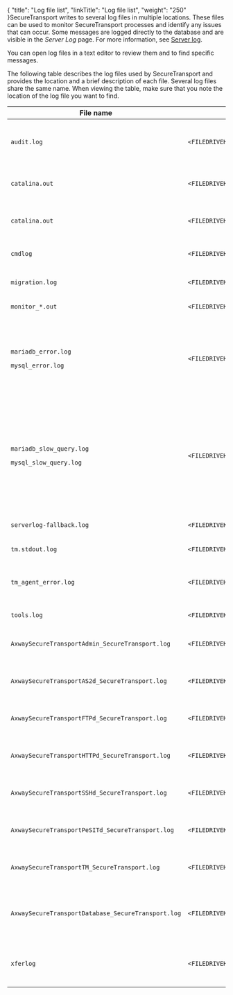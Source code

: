 {
    "title": "Log file list",
    "linkTitle": "Log file list",
    "weight": "250"
}<span class="mc-variable axway_variables.Component_Short_Name variable">SecureTransport</span> writes to several log files in multiple locations. These files can be used to monitor <span class="mc-variable axway_variables.Component_Short_Name variable">SecureTransport</span> processes and identify any issues that can occur. Some messages are logged directly to the database and are visible in the *Server Log* page. For more information, see <a href="../../operations_menu/t_st_serverlog#ServerMenu_1832073003_1052443" class="MCXref xref">Server log</a>.

You can open log files in a text editor to review them and to find specific messages.

The following table describes the log files used by <span class="mc-variable axway_variables.Component_Short_Name variable">SecureTransport</span> and provides the location and a brief description of each file. Several log files share the same name. When viewing the table, make sure that you note the location of the log file you want to find.

<table>
   <thead>
      <tr>
<th class="HeadE-Column1-Header1">File name         </th>
<th class="HeadE-Column1-Header1">Directory         </th>
<th class="HeadD-Column1-Header1">Description         </th>
      </tr>
   </thead>
   <tbody>
      <tr>
         <td><code>audit.log</code>         </td>
         <td><code>&lt;FILEDRIVEHOME&gt;/var/logs/admin</code>         </td>
         <td>Records failed administrator login attempts, embedded database restart from Administrative tool, and database configuration change events for either the embedded or external database.         </td>
      </tr>
      <tr>
         <td><code>catalina.out</code>         </td>
         <td><code>&lt;FILEDRIVEHOME&gt;/tomcat/admin/logs</code>         </td>
         <td>Records unhandled exceptions in Java components in the Administration Tool and information about the servlets, including information about errors.         </td>
      </tr>
      <tr>
         <td><code>catalina.out</code>         </td>
         <td><code>&lt;FILEDRIVEHOME&gt;/tomcat/as2/logs</code>         </td>
         <td>Records AS2 protocol connection unhandled exceptions and information about the servlets, including information about errors.         </td>
      </tr>
      <tr>
         <td><code>cmdlog</code>         </td>
         <td><code>&lt;FILEDRIVEHOME&gt;/var/logs</code>         </td>
         <td>Records FTP commands and arguments that are sent by FTP clients after they connect successfully.         </td>
      </tr>
      <tr>
         <td><code>migration.log</code>         </td>
         <td><code>&lt;FILEDRIVEHOME&gt;/var/logs</code>         </td>
         <td>Records information generated during database migration from the embedded database to an Oracle database.         </td>
      </tr>
      <tr>
         <td><code>monitor_*.out</code>         </td>
         <td><code>&lt;FILEDRIVEHOME&gt;/var/logs</code>         </td>
         <td>Records monitor server output in a separate file for each monitored server.         </td>
      </tr>
      <tr>
         <td><p><code>mariadb_error.log</code></p>
<p><code>mysql_error.log</code></p>         </td>
         <td><code>&lt;FILEDRIVEHOME&gt;/var/logs</code>         </td>
         <td><p>Records information about the embedded database for <span class="mc-variable axway_variables.Component_Short_Name variable">SecureTransport</span> Edge and <span class="mc-variable axway_variables.Component_Short_Name variable">SecureTransport</span> Server deployments that use an embedded database.</p>
<p>Not used in deployments that use an external database.</p>         </td>
      </tr>
      <tr>
         <td><p><code>mariadb_slow_query.log </code></p>
<p><code>mysql_slow_query.log</code></p>         </td>
         <td><code>&lt;FILEDRIVEHOME&gt;/var/logs</code>         </td>
         <td><p>Lists queries that took longer than a given time to execute for <span class="mc-variable axway_variables.Component_Short_Name variable">SecureTransport</span> Edge and <span class="mc-variable axway_variables.Component_Short_Name variable">SecureTransport</span> Server deployments that use an embedded database. The file name and time limit are configurable in <code>internaldb.conf</code> for MariaDB and MySQL.</p>
<p>Not used in deployments that use an external database.</p>         </td>
      </tr>
      <tr>
         <td><code>serverlog-fallback.log</code>         </td>
         <td><code>&lt;FILEDRIVEHOME&gt;/var/logs/admin</code>         </td>
         <td>Records server log messages when the server log database fails for either the embedded or external database.         </td>
      </tr>
      <tr>
         <td><code>tm.stdout.log</code>         </td>
         <td><code>&lt;FILEDRIVEHOME&gt;/var/logs</code>         </td>
         <td>Records standard output from Transaction Manager processes.         </td>
      </tr>
      <tr>
         <td><code>tm_agent_error.log</code>         </td>
         <td><code>&lt;FILEDRIVEHOME&gt;/var/logs</code>         </td>
         <td>Records errors about Transaction Manager operations and in-process agents. On Unix-like systems, it also records external script's standard error (stderr).         </td>
      </tr>
      <tr>
         <td><code>tools.log</code>         </td>
         <td><code>&lt;FILEDRIVEHOME&gt;/var/logs</code>         </td>
         <td>Records warnings and errors from internal <span class="mc-variable axway_variables.Component_Short_Name variable">SecureTransport</span> components.         </td>
      </tr>
      <tr>
         <td><code>AxwaySecureTransportAdmin_SecureTransport.log</code>         </td>
         <td><code>&lt;FILEDRIVEHOME&gt;/../cygwin/var/log</code>         </td>
         <td>A Windows-specific log file where information about the <code>AxwaySecureTranportAdmin_5.3.0</code> service is recorded.         </td>
      </tr>
      <tr>
         <td><code>AxwaySecureTransportAS2d_SecureTransport.log</code>         </td>
         <td><code>&lt;FILEDRIVEHOME&gt;/../cygwin/var/log</code>         </td>
         <td>A Windows-specific log file where information about the <code>AxwaySecureTranportAS2d</code> service is recorded.         </td>
      </tr>
      <tr>
         <td><code>AxwaySecureTransportFTPd_SecureTransport.log</code>         </td>
         <td><code>&lt;FILEDRIVEHOME&gt;/../cygwin/var/log</code>         </td>
         <td>A Windows-specific log file where information about the <code>AxwaySecureTranportFTPd</code> service is recorded.         </td>
      </tr>
      <tr>
         <td><code>AxwaySecureTransportHTTPd_SecureTransport.log</code>         </td>
         <td><code>&lt;FILEDRIVEHOME&gt;/../cygwin/var/log</code>         </td>
         <td>A Windows-specific log file where information about the <code>AxwaySecureTranportHTTPd</code> service is recorded.         </td>
      </tr>
      <tr>
         <td><code>AxwaySecureTransportSSHd_SecureTransport.log</code>         </td>
         <td><code>&lt;FILEDRIVEHOME&gt;/../cygwin/var/log</code>         </td>
         <td>A Windows-specific log file where information about the <code>AxwaySecureTranportSSHd</code> service is recorded.         </td>
      </tr>
      <tr>
         <td><code>AxwaySecureTransportPeSITd_SecureTransport.log</code>         </td>
         <td><code>&lt;FILEDRIVEHOME&gt;/../cygwin/var/log</code>         </td>
         <td>A Windows-specific log file where information about the <code>AxwaySecureTransportPeSITd</code> service is recorded.         </td>
      </tr>
      <tr>
         <td><code>AxwaySecureTransportTM_SecureTransport.log</code>         </td>
         <td><code>&lt;FILEDRIVEHOME&gt;/../cygwin/var/log</code>         </td>
         <td>A Windows-specific log file where information about the <code>AxwaySecureTransportTM</code> (Transaction Manager) service is recorded.         </td>
      </tr>
      <tr>
         <td><code>AxwaySecureTransportDatabase_SecureTransport.log</code>         </td>
         <td><code>&lt;FILEDRIVEHOME&gt;/../cygwin/var/log</code>         </td>
         <td>A Windows-specific log file where information about the <code>AxwaySecureTransportMYSQL</code> or <code>AxwaySecureTransportMARIADB</code>(embedded database) service is recorded when it is used.         </td>
      </tr>
      <tr>
         <td><code>xferlog</code>         </td>
         <td><code>&lt;FILEDRIVEHOME&gt;/var/logs</code>         </td>
         <td>Records information about FTP(S), HTTP(S), SFTP, AS2, Connect:Direct, Folder Monitor, and PeSIT transfers. For more information, see <a href="../../operations_menu/c_st_filetransfertracking#ServerMenu_1832073003_1043287" class="MCXref xref">Track file transfer activity</a> and <a href="../../c_st_setup/t_st_transferlogconfiguration#SetupMenu_1217491348_1147657" class="MCXref xref">Configure transfer log</a>.         </td>
      </tr>
   </tbody>
</table>
